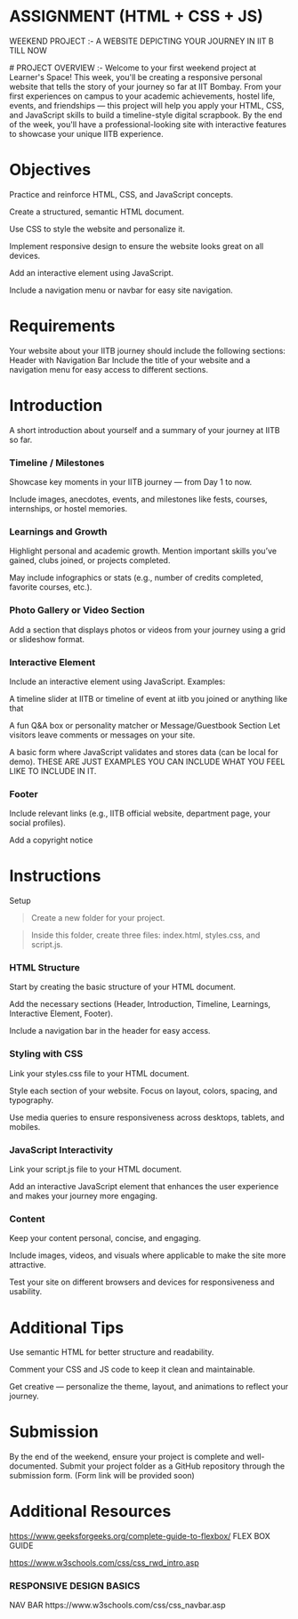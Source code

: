 # ASSIGNMENT (HTML + CSS + JS)

 <p font-size=43px>WEEKEND PROJECT :- A WEBSITE DEPICTING YOUR JOURNEY IN IIT B TILL NOW </p>
# PROJECT OVERVIEW :- 
Welcome to your first weekend project at Learner's Space!
This week, you'll be creating a responsive personal website that tells the story of your journey so far at IIT Bombay. From your first experiences on campus to your academic achievements, hostel life, events, and friendships — this project will help you apply your HTML, CSS, and JavaScript skills to build a timeline-style digital scrapbook. By the end of the week, you'll have a professional-looking site with interactive features to showcase your unique IITB experience.

# Objectives
Practice and reinforce HTML, CSS, and JavaScript concepts.


Create a structured, semantic HTML document.


Use CSS to style the website and personalize it.


Implement responsive design to ensure the website looks great on all devices.


Add an interactive element using JavaScript.


Include a navigation menu or navbar for easy site navigation.



# Requirements
Your website about your IITB journey should include the following sections:
Header with Navigation Bar
Include the title of your website and a navigation menu for easy access to different sections.


# Introduction
A short introduction about yourself and a summary of your journey at IITB so far.


<h3>Timeline / Milestones</h3>
Showcase key moments in your IITB journey — from Day 1 to now.


Include images, anecdotes, events, and milestones like fests, courses, internships, or hostel memories.


<h3>Learnings and Growth</h3>
Highlight personal and academic growth. Mention important skills you’ve gained, clubs joined, or projects completed.


May include infographics or stats (e.g., number of credits completed, favorite courses, etc.).


<h3>Photo Gallery or Video Section</h3>
Add a section that displays photos or videos from your journey using a grid or slideshow format.


<h3>Interactive Element</h3>
Include an interactive element using JavaScript. Examples:


A timeline slider at IITB  or  timeline of event at iitb you joined or anything like that 


A fun Q&A box or personality matcher or 
Message/Guestbook Section
Let visitors leave comments or messages on your site.


A basic form where JavaScript validates and stores data (can be local for demo).
 THESE ARE JUST EXAMPLES YOU CAN INCLUDE WHAT YOU FEEL LIKE TO INCLUDE IN IT.





<h3>Footer</h3>
Include relevant links (e.g., IITB official website, department page, your social profiles).


Add a copyright notice

# Instructions
Setup
>Create a new folder for your project.


>Inside this folder, create three files: index.html, styles.css, and script.js.


<h3>HTML Structure</h3>
Start by creating the basic structure of your HTML document.


Add the necessary sections (Header, Introduction, Timeline, Learnings, Interactive Element, Footer).


Include a navigation bar in the header for easy access.


<h3>Styling with CSS</h3>
Link your styles.css file to your HTML document.


Style each section of your website. Focus on layout, colors, spacing, and typography.


Use media queries to ensure responsiveness across desktops, tablets, and mobiles.


<h3>JavaScript Interactivity</h3>
Link your script.js file to your HTML document.


Add an interactive JavaScript element that enhances the user experience and makes your journey more engaging.


<h3>Content</h3>
Keep your content personal, concise, and engaging.


Include images, videos, and visuals where applicable to make the site more attractive.


Test your site on different browsers and devices for responsiveness and usability.



# Additional Tips
Use semantic HTML for better structure and readability.


Comment your CSS and JS code to keep it clean and maintainable.


Get creative — personalize the theme, layout, and animations to reflect your journey.



# Submission
By the end of the weekend, ensure your project is complete and well-documented.
 Submit your project folder as a GitHub repository through the submission form.
 (Form link will be provided soon)

# Additional Resources
https://www.geeksforgeeks.org/complete-guide-to-flexbox/ FLEX BOX GUIDE


https://www.w3schools.com/css/css_rwd_intro.asp
<h3>RESPONSIVE DESIGN BASICS</h3>
NAV BAR https://www.w3schools.com/css/css_navbar.asp	


